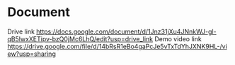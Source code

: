 # Document
Drive link
https://docs.google.com/document/d/1Jnz31jXu4JNnkWJ-gl-qB5lwxXETipv-bzQ0jMc6LhQ/edit?usp=drive_link
Demo video link
https://drive.google.com/file/d/14bRsR1eBo4gaPcJe5vTxTdYhJXNK9HL-/view?usp=sharing
